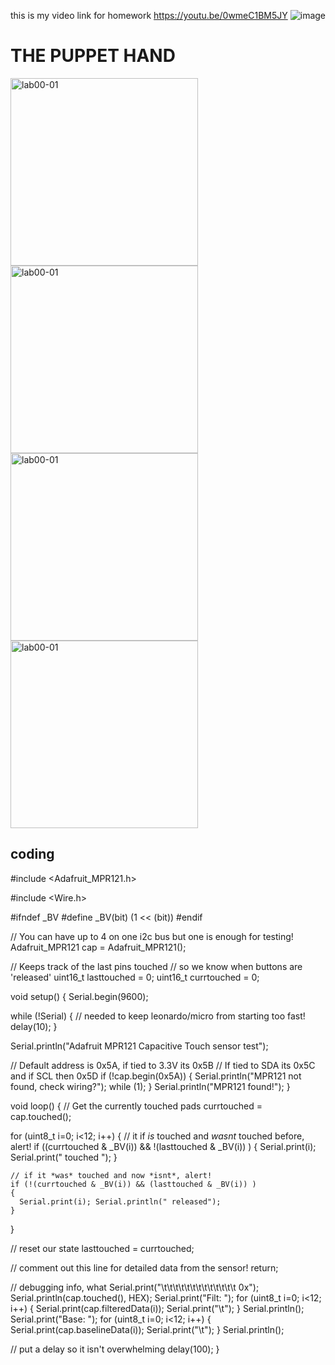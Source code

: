 this is my video link for homework
https://youtu.be/0wmeC1BM5JY
![image](https://user-images.githubusercontent.com/91619237/144047056-449986c3-7092-4cf3-a50e-74ec82d33439.png)

# THE PUPPET HAND


<img src="https://github.com/RunqiZhao21031188/1/blob/main/W6L1.jpeg" width="300px" height="300px" alt="lab00-01"/>

<img src="https://github.com/RunqiZhao21031188/1/blob/main/W6L2.JPEG" height="300px" alt="lab00-01"/>

<img src="https://github.com/RunqiZhao21031188/1/blob/main/W6L3.JPEG" width="300px" height="300px" alt="lab00-01"/>

<img src="https://github.com/RunqiZhao21031188/1/blob/main/W6.jpeg" width="300px" height="300px" alt="lab00-01"/>


## coding
#include <Adafruit_MPR121.h>

#include <Wire.h>


#ifndef _BV
#define _BV(bit) (1 << (bit)) 
#endif

// You can have up to 4 on one i2c bus but one is enough for testing!
Adafruit_MPR121 cap = Adafruit_MPR121();

// Keeps track of the last pins touched
// so we know when buttons are 'released'
uint16_t lasttouched = 0;
uint16_t currtouched = 0;


void setup() {
  Serial.begin(9600);
 
  while (!Serial) { // needed to keep leonardo/micro from starting too fast!
    delay(10);
  }
  
  Serial.println("Adafruit MPR121 Capacitive Touch sensor test"); 
  
  // Default address is 0x5A, if tied to 3.3V its 0x5B
  // If tied to SDA its 0x5C and if SCL then 0x5D
  if (!cap.begin(0x5A)) {
    Serial.println("MPR121 not found, check wiring?");
    while (1);
  }
  Serial.println("MPR121 found!");
}

void loop() {
  // Get the currently touched pads
  currtouched = cap.touched();
  
  for (uint8_t i=0; i<12; i++) 
  {
    // it if *is* touched and *wasnt* touched before, alert!
    if ((currtouched & _BV(i)) && !(lasttouched & _BV(i)) ) 
    {
      Serial.print(i);
      Serial.print(" touched ");
      }
    
    // if it *was* touched and now *isnt*, alert!
    if (!(currtouched & _BV(i)) && (lasttouched & _BV(i)) ) 
    {
      Serial.print(i); Serial.println(" released"); 
    }

 
  }

  // reset our state
  lasttouched = currtouched;

  // comment out this line for detailed data from the sensor!
  return;
  
  // debugging info, what
  Serial.print("\t\t\t\t\t\t\t\t\t\t\t\t\t 0x"); 
  Serial.println(cap.touched(), HEX);
  Serial.print("Filt: ");
  for (uint8_t i=0; i<12; i++) {
    Serial.print(cap.filteredData(i)); Serial.print("\t");
  }
  Serial.println();
  Serial.print("Base: ");
  for (uint8_t i=0; i<12; i++) {
    Serial.print(cap.baselineData(i)); Serial.print("\t");
  }
  Serial.println();
  
  // put a delay so it isn't overwhelming
  delay(100);
}
